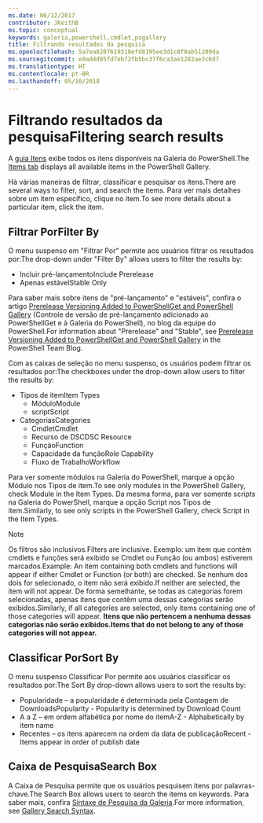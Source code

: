 ```yaml
---
ms.date: 06/12/2017
contributor: JKeithB
ms.topic: conceptual
keywords: galeria,powershell,cmdlet,psgallery
title: Filtrando resultados da pesquisa
ms.openlocfilehash: 5a7ea8207619318efd8195ee3d1c8f8ab51209da
ms.sourcegitcommit: e9ad4d85fd7eb72fb5bc37f6ca3ae1282ae3c6d7
ms.translationtype: HT
ms.contentlocale: pt-BR
ms.lasthandoff: 05/10/2018
---
```

# <a name="filtering-search-results"></a><span data-ttu-id="5c444-103">Filtrando resultados da pesquisa</span><span class="sxs-lookup"><span data-stu-id="5c444-103">Filtering search results</span></span>

<span data-ttu-id="5c444-104">A [guia Itens](https://www.powershellgallery.com/items) exibe todos os itens disponíveis na Galeria do PowerShell.</span><span class="sxs-lookup"><span data-stu-id="5c444-104">The [Items tab](https://www.powershellgallery.com/items) displays all available items in the PowerShell Gallery.</span></span>

<span data-ttu-id="5c444-105">Há várias maneiras de filtrar, classificar e pesquisar os itens.</span><span class="sxs-lookup"><span data-stu-id="5c444-105">There are several ways to filter, sort, and search the items.</span></span>
<span data-ttu-id="5c444-106">Para ver mais detalhes sobre um item específico, clique no item.</span><span class="sxs-lookup"><span data-stu-id="5c444-106">To see more details about a particular item, click the item.</span></span>

## <a name="filter-by"></a><span data-ttu-id="5c444-107">Filtrar Por</span><span class="sxs-lookup"><span data-stu-id="5c444-107">Filter By</span></span>

<span data-ttu-id="5c444-108">O menu suspenso em "Filtrar Por" permite aos usuários filtrar os resultados por:</span><span class="sxs-lookup"><span data-stu-id="5c444-108">The drop-down under "Filter By" allows users to filter the results by:</span></span>
- <span data-ttu-id="5c444-109">Incluir pré-lançamento</span><span class="sxs-lookup"><span data-stu-id="5c444-109">Include Prerelease</span></span>
- <span data-ttu-id="5c444-110">Apenas estável</span><span class="sxs-lookup"><span data-stu-id="5c444-110">Stable Only</span></span>

<span data-ttu-id="5c444-111">Para saber mais sobre itens de "pré-lançamento" e "estáveis", confira o artigo [Prerelease Versioning Added to PowerShellGet and PowerShell Gallery](https://blogs.msdn.microsoft.com/powershell/2017/12/05/prerelease-versioning-added-to-powershellget-and-powershell-gallery/) (Controle de versão de pré-lançamento adicionado ao PowerShellGet e à Galeria do PowerShell), no blog da equipe do PowerShell.</span><span class="sxs-lookup"><span data-stu-id="5c444-111">For information about "Prerelease" and "Stable", see [Prerelease Versioning Added to PowerShellGet and PowerShell Gallery](https://blogs.msdn.microsoft.com/powershell/2017/12/05/prerelease-versioning-added-to-powershellget-and-powershell-gallery/) in the PowerShell Team Blog.</span></span>

<span data-ttu-id="5c444-112">Com as caixas de seleção no menu suspenso, os usuários podem filtrar os resultados por:</span><span class="sxs-lookup"><span data-stu-id="5c444-112">The checkboxes under the drop-down allow users to filter the results by:</span></span>
- <span data-ttu-id="5c444-113">Tipos de item</span><span class="sxs-lookup"><span data-stu-id="5c444-113">Item Types</span></span>
  - <span data-ttu-id="5c444-114">Módulo</span><span class="sxs-lookup"><span data-stu-id="5c444-114">Module</span></span>
  - <span data-ttu-id="5c444-115">script</span><span class="sxs-lookup"><span data-stu-id="5c444-115">Script</span></span>
- <span data-ttu-id="5c444-116">Categorias</span><span class="sxs-lookup"><span data-stu-id="5c444-116">Categories</span></span>
  - <span data-ttu-id="5c444-117">Cmdlet</span><span class="sxs-lookup"><span data-stu-id="5c444-117">Cmdlet</span></span>
  - <span data-ttu-id="5c444-118">Recurso de DSC</span><span class="sxs-lookup"><span data-stu-id="5c444-118">DSC Resource</span></span>
  - <span data-ttu-id="5c444-119">Função</span><span class="sxs-lookup"><span data-stu-id="5c444-119">Function</span></span>
  - <span data-ttu-id="5c444-120">Capacidade da função</span><span class="sxs-lookup"><span data-stu-id="5c444-120">Role Capability</span></span>
  - <span data-ttu-id="5c444-121">Fluxo de Trabalho</span><span class="sxs-lookup"><span data-stu-id="5c444-121">Workflow</span></span>

<span data-ttu-id="5c444-122">Para ver somente módulos na Galeria do PowerShell, marque a opção Módulo nos Tipos de item.</span><span class="sxs-lookup"><span data-stu-id="5c444-122">To see only modules in the PowerShell Gallery, check Module in the Item Types.</span></span>
<span data-ttu-id="5c444-123">Da mesma forma, para ver somente scripts na Galeria do PowerShell, marque a opção Script nos Tipos de item.</span><span class="sxs-lookup"><span data-stu-id="5c444-123">Similarly, to see only scripts in the PowerShell Gallery, check Script in the Item Types.</span></span>

> [!NOTE]
> <span data-ttu-id="5c444-124">Os filtros são inclusivos.</span><span class="sxs-lookup"><span data-stu-id="5c444-124">Filters are inclusive.</span></span>
> <span data-ttu-id="5c444-125">Exemplo: um item que contém cmdlets e funções será exibido se Cmdlet ou Função (ou ambos) estiverem marcados.</span><span class="sxs-lookup"><span data-stu-id="5c444-125">Example: An item containing both cmdlets and functions will appear if either Cmdlet or Function (or both) are checked.</span></span>
> <span data-ttu-id="5c444-126">Se nenhum dos dois for selecionado, o item não será exibido.</span><span class="sxs-lookup"><span data-stu-id="5c444-126">If neither are selected, the item will not appear.</span></span>
> <span data-ttu-id="5c444-127">De forma semelhante, se todas as categorias forem selecionadas, apenas itens que contêm uma dessas categorias serão exibidos.</span><span class="sxs-lookup"><span data-stu-id="5c444-127">Similarly, if all categories are selected, only items containing one of those categories will appear.</span></span>
> <span data-ttu-id="5c444-128">**Itens que não pertencem a nenhuma dessas categorias não serão exibidos.**</span><span class="sxs-lookup"><span data-stu-id="5c444-128">**Items that do not belong to any of those categories will not appear.**</span></span>

## <a name="sort-by"></a><span data-ttu-id="5c444-129">Classificar Por</span><span class="sxs-lookup"><span data-stu-id="5c444-129">Sort By</span></span>

<span data-ttu-id="5c444-130">O menu suspenso Classificar Por permite aos usuários classificar os resultados por:</span><span class="sxs-lookup"><span data-stu-id="5c444-130">The Sort By drop-down allows users to sort the results by:</span></span>
- <span data-ttu-id="5c444-131">Popularidade – a popularidade é determinada pela Contagem de Downloads</span><span class="sxs-lookup"><span data-stu-id="5c444-131">Popularity - Popularity is determined by Download Count</span></span>
- <span data-ttu-id="5c444-132">A a Z – em ordem alfabética por nome do item</span><span class="sxs-lookup"><span data-stu-id="5c444-132">A-Z - Alphabetically by item name</span></span>
- <span data-ttu-id="5c444-133">Recentes – os itens aparecem na ordem da data de publicação</span><span class="sxs-lookup"><span data-stu-id="5c444-133">Recent - Items appear in order of publish date</span></span>

## <a name="search-box"></a><span data-ttu-id="5c444-134">Caixa de Pesquisa</span><span class="sxs-lookup"><span data-stu-id="5c444-134">Search Box</span></span>

<span data-ttu-id="5c444-135">A Caixa de Pesquisa permite que os usuários pesquisem itens por palavras-chave.</span><span class="sxs-lookup"><span data-stu-id="5c444-135">The Search Box allows users to search the items on keywords.</span></span>
<span data-ttu-id="5c444-136">Para saber mais, confira [Sintaxe de Pesquisa da Galeria](search-syntax.md).</span><span class="sxs-lookup"><span data-stu-id="5c444-136">For more information, see [Gallery Search Syntax](search-syntax.md).</span></span>